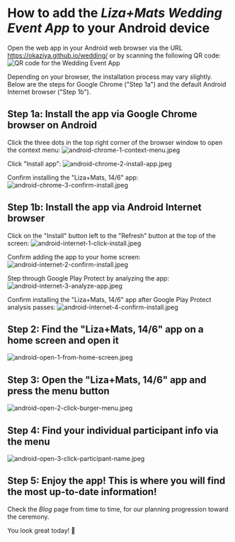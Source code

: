 
# How to add the _Liza+Mats Wedding Event App_ to your Android device

Open the web app in your Android web browser via the URL https://okaziya.github.io/wedding/ or by scanning
the following QR code:
![QR code for the Wedding Event App](../public/gh-pages-qr.png)

Depending on your browser, the installation process may vary slightly. Below are the steps for Google Chrome ("Step 1a")
and the default Android Internet browser ("Step 1b").

## Step 1a: Install the app via Google Chrome browser on Android

Click the three dots in the top right corner of the browser window to open the context menu:
![android-chrome-1-context-menu.jpeg](img/android-chrome-1-context-menu.jpeg)

Click "Install app":
![android-chrome-2-install-app.jpeg](img/android-chrome-2-install-app.jpeg)

Confirm installing the "Liza+Mats, 14/6" app:
![android-chrome-3-confirm-install.jpeg](img/android-chrome-3-confirm-install.jpeg)

## Step 1b: Install the app via Android Internet browser

Click on the "Install" button left to the "Refresh" button at the top of the screen:
![android-internet-1-click-install.jpeg](img/android-internet-1-click-install.jpeg)

Confirm adding the app to your home screen:
![android-internet-2-confirm-install.jpeg](img/android-internet-2-confirm-install.jpeg)

Step through Google Play Protect by analyzing the app:
![android-internet-3-analyze-app.jpeg](img/android-internet-3-analyze-app.jpeg)

Confirm installing the "Liza+Mats, 14/6" app after Google Play Protect analysis passes:
![android-internet-4-confirm-install.jpeg](img/android-internet-4-confirm-install.jpeg)

## Step 2: Find the "Liza+Mats, 14/6" app on a home screen and open it

![android-open-1-from-home-screen.jpeg](img/android-open-1-from-home-screen.jpeg)

## Step 3: Open the "Liza+Mats, 14/6" app and press the menu button

![android-open-2-click-burger-menu.jpeg](img/android-open-2-click-burger-menu.jpeg)

## Step 4: Find your individual participant info via the menu

![android-open-3-click-participant-name.jpeg](img/android-open-3-click-participant-name.jpeg)

## Step 5: Enjoy the app! This is where you will find the most up-to-date information!

Check the _Blog_ page from time to time, for our planning progression toward the ceremony.

You look great today! 🎉

